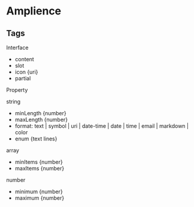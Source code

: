 # Amplience

## Tags

Interface
 - content
 - slot
 - icon {uri}
 - partial

Property

string
 - minLength {number}
 - maxLength {number}
 - format: text | symbol | uri | date-time | date | time | email | markdown | color
 - enum {text lines}

array
 - minItems {number}
 - maxItems {number}

number
 - minimum {number}
 - maximum {number}